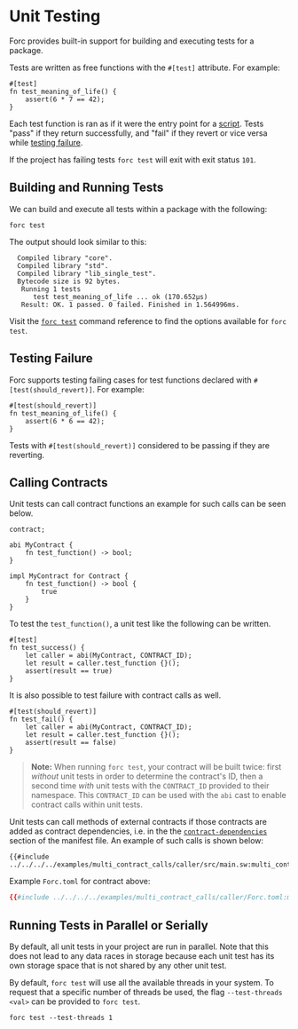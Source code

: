# Unit Testing

Forc provides built-in support for building and executing tests for a package.

Tests are written as free functions with the `#[test]` attribute. For example:

```sway
#[test]
fn test_meaning_of_life() {
    assert(6 * 7 == 42);
}
```

Each test function is ran as if it were the entry point for a
[script](../sway-program-types/scripts.md). Tests "pass" if they return
successfully, and "fail" if they revert or vice versa while [testing failure](#testing-failure).

If the project has failing tests `forc test` will exit with exit status `101`.

## Building and Running Tests

We can build and execute all tests within a package with the following:

```console
forc test
```

The output should look similar to this:

```console
  Compiled library "core".
  Compiled library "std".
  Compiled library "lib_single_test".
  Bytecode size is 92 bytes.
   Running 1 tests
      test test_meaning_of_life ... ok (170.652µs)
   Result: OK. 1 passed. 0 failed. Finished in 1.564996ms.
```

Visit the [`forc test`](../forc/commands/forc_test.md) command reference to find
the options available for `forc test`.

## Testing Failure

Forc supports testing failing cases for test functions declared with `#[test(should_revert)]`. For example:

```sway
#[test(should_revert)]
fn test_meaning_of_life() {
    assert(6 * 6 == 42);
}
```

Tests with `#[test(should_revert)]` considered to be passing if they are reverting.

## Calling Contracts

Unit tests can call contract functions an example for such calls can be seen below.

```sway
contract;

abi MyContract {
    fn test_function() -> bool;
}

impl MyContract for Contract {
    fn test_function() -> bool {
        true
    }
}
```

To test the `test_function()`, a unit test like the following can be written.

```sway
#[test]
fn test_success() {
    let caller = abi(MyContract, CONTRACT_ID);
    let result = caller.test_function {}();
    assert(result == true)
}
```

It is also possible to test failure with contract calls as well.

```sway
#[test(should_revert)]
fn test_fail() {
    let caller = abi(MyContract, CONTRACT_ID);
    let result = caller.test_function {}();
    assert(result == false)
}
```

> **Note:** When running `forc test`, your contract will be built twice: first *without* unit tests in order to determine the contract's ID, then a second time *with* unit tests with the `CONTRACT_ID` provided to their namespace. This `CONTRACT_ID` can be used with the `abi` cast to enable contract calls within unit tests.

Unit tests can call methods of external contracts if those contracts are added as contract dependencies, i.e. in the the [`contract-dependencies`](../forc/manifest_reference.md#the-contract-dependencies-section) section of the manifest file. An example of such calls is shown below:

```sway
{{#include ../../../../examples/multi_contract_calls/caller/src/main.sw:multi_contract_calls}}
```

Example `Forc.toml` for contract above:

```toml
{{#include ../../../../examples/multi_contract_calls/caller/Forc.toml:multi_contract_call_toml}}
```

## Running Tests in Parallel or Serially

By default, all unit tests in your project are run in parallel. Note that this does not lead to any data races in storage because each unit test has its own storage space that is not shared by any other unit test.

By default, `forc test` will use all the available threads in your system. To request that a specific number of threads be used, the flag `--test-threads <val>` can be provided to `forc test`.

```console
forc test --test-threads 1
```
